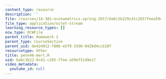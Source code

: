 ```yaml
---
content_type: resource
description: ''
file: /courses/14-382-econometrics-spring-2017/be6c1b229c41c2657feea59ef51d9e17_penn46-mert.R
file_type: application/octet-stream
learning_resource_types: []
ocw_type: OCWFile
parent_title: Homework 1
parent_type: CourseSection
parent_uid: de424912-f80b-e5f9-33d0-042bd4ccb18f
resourcetype: Other
title: penn46-mert.R
uid: be6c1b22-9c41-c265-7fee-a59ef51d9e17
video_metadata:
  youtube_id: null
---
```

